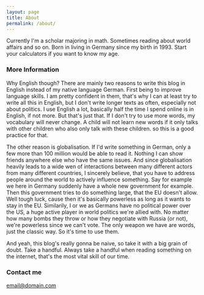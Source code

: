 ```yaml
---
layout: page
title: About
permalink: /about/
---
```


Currently I'm a scholar majoring in math. Sometimes reading about world affairs and so on. Born in living in Germany since my birth in 1993. Start your calculators if you want to know my age.

### More Information

Why English though? There are mainly two reasons to write this blog in English instead of my native language German.
First being to improve language skills. I am pretty confident in them, that's why I can at least try to write all this in English, but I don't write longer texts as often, especially not about politics. I use English a lot, basically half the time I spend online is in English, if not more. But that's just that. If I don't try to use more words, my vocabulary will never change. A child will not learn new words if it only talks with other children who also only talk with these children. so this is a good practice for that.

The other reason is globalisation. If I'd write something in German, only a few more than 100 million would be able to read it. Nothing I can show friends anywhere else who have the same issues. And since globalisation heavily leads to a wide wen of interactions between many different actors from many different countries, I sincerely believe, that you have to address people around the world to actively influence something. 
Say for example we here in Germany suddenly have a whole new government for example. Then this government tries to do something large, that the EU doesn't allow. Well tough luck, cause then it's basically powerless as long as it wants to stay in the EU.
Similarily, I or we as Germans have no political power over the US, a huge active player in world politics we're allied with. No matter how many bombs they throw or how they negotiate with Russia (or not), we're powerless since we can't vote. The only weapon we have are words, just the classic way. So it's time to use them. 

And yeah, this blog's really gonna be naive, so take it with a big grain of doubt. Take a handful. Always take a handful when reading something on the internet, that's the most vital skill of our time.

### Contact me

[email@domain.com](mailto:seb.koehnken@gmail.com)
